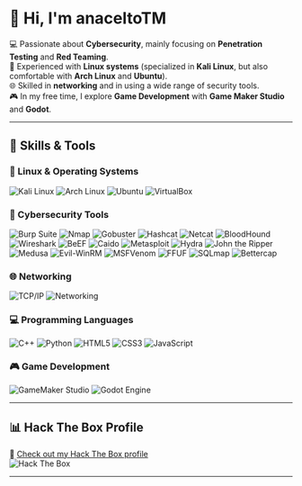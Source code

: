 # 👋 Hi, I'm anaceltoTM

💻 Passionate about **Cybersecurity**, mainly focusing on **Penetration Testing** and **Red Teaming**.  
🐧 Experienced with **Linux systems** (specialized in **Kali Linux**, but also comfortable with **Arch Linux** and **Ubuntu**).  
🌐 Skilled in **networking** and in using a wide range of security tools.  
🎮 In my free time, I explore **Game Development** with **Game Maker Studio** and **Godot**.  

---

## 🚀 Skills & Tools

### 🐧 Linux & Operating Systems
![Kali Linux](https://img.shields.io/badge/Kali_Linux-557C94?style=for-the-badge&logo=kalilinux&logoColor=white)
![Arch Linux](https://img.shields.io/badge/Arch_Linux-1793D1?style=for-the-badge&logo=arch-linux&logoColor=white)
![Ubuntu](https://img.shields.io/badge/Ubuntu-E95420?style=for-the-badge&logo=ubuntu&logoColor=white)
![VirtualBox](https://img.shields.io/badge/VirtualBox-183A61?style=for-the-badge&logo=virtualbox&logoColor=white)

### 🔧 Cybersecurity Tools
![Burp Suite](https://img.shields.io/badge/Burp_Suite-FF6633?style=for-the-badge&logo=burp-suite&logoColor=white)
![Nmap](https://img.shields.io/badge/Nmap-0078D6?style=for-the-badge&logo=gnu-bash&logoColor=white)
![Gobuster](https://img.shields.io/badge/Gobuster-2E3440?style=for-the-badge&logo=linux&logoColor=white)
![Hashcat](https://img.shields.io/badge/Hashcat-9B59B6?style=for-the-badge&logo=hack-the-box&logoColor=white)
![Netcat](https://img.shields.io/badge/Netcat-006400?style=for-the-badge&logo=gnu-bash&logoColor=white)
![BloodHound](https://img.shields.io/badge/BloodHound-FF0000?style=for-the-badge&logo=hack-the-box&logoColor=white)
![Wireshark](https://img.shields.io/badge/Wireshark-1679A7?style=for-the-badge&logo=wireshark&logoColor=white)
![BeEF](https://img.shields.io/badge/BeEF-FE7A16?style=for-the-badge&logo=javascript&logoColor=white)
![Caido](https://img.shields.io/badge/Caido-5B34A1?style=for-the-badge&logo=hack-the-box&logoColor=white)
![Metasploit](https://img.shields.io/badge/Metasploit-2A2F3D?style=for-the-badge&logo=metasploit&logoColor=white)
![Hydra](https://img.shields.io/badge/Hydra-000000?style=for-the-badge&logo=linux&logoColor=white)
![John the Ripper](https://img.shields.io/badge/John_the_Ripper-8B0000?style=for-the-badge&logo=linux&logoColor=white)
![Medusa](https://img.shields.io/badge/Medusa-2E8B57?style=for-the-badge&logo=linux&logoColor=white)
![Evil-WinRM](https://img.shields.io/badge/Evil_WinRM-800000?style=for-the-badge&logo=windows&logoColor=white)
![MSFVenom](https://img.shields.io/badge/MSFVenom-FF4500?style=for-the-badge&logo=metasploit&logoColor=white)
![FFUF](https://img.shields.io/badge/FFUF-556B2F?style=for-the-badge&logo=linux&logoColor=white)
![SQLmap](https://img.shields.io/badge/SQLmap-FFD700?style=for-the-badge&logo=mysql&logoColor=black)
![Bettercap](https://img.shields.io/badge/Bettercap-ready–to–hack-blue?style=for-the-badge&logo=shield&logoColor=white)

### 🌐 Networking
![TCP/IP](https://img.shields.io/badge/TCP/IP-000000?style=for-the-badge&logo=cisco&logoColor=white)
![Networking](https://img.shields.io/badge/Networking-006699?style=for-the-badge&logo=linux-foundation&logoColor=white)

### 💻 Programming Languages
![C++](https://img.shields.io/badge/C++-00599C?style=for-the-badge&logo=cplusplus&logoColor=white)
![Python](https://img.shields.io/badge/Python-3776AB?style=for-the-badge&logo=python&logoColor=white)
![HTML5](https://img.shields.io/badge/HTML5-E34F26?style=for-the-badge&logo=html5&logoColor=white)
![CSS3](https://img.shields.io/badge/CSS3-1572B6?style=for-the-badge&logo=css3&logoColor=white)
![JavaScript](https://img.shields.io/badge/JavaScript-F7DF1E?style=for-the-badge&logo=javascript&logoColor=black)

### 🎮 Game Development
![GameMaker Studio](https://img.shields.io/badge/GameMaker_Studio-000000?style=for-the-badge&logo=gamemaker&logoColor=white)
![Godot Engine](https://img.shields.io/badge/Godot_Engine-478CBF?style=for-the-badge&logo=godot-engine&logoColor=white)

---

## 📊 Hack The Box Profile
🔗 [Check out my Hack The Box profile](https://app.hackthebox.com/profile/YOUR-ID)  
![Hack The Box](https://img.shields.io/badge/Hack_The_Box-111927?style=for-the-badge&logo=hack-the-box&logoColor=9FEF00)

---
